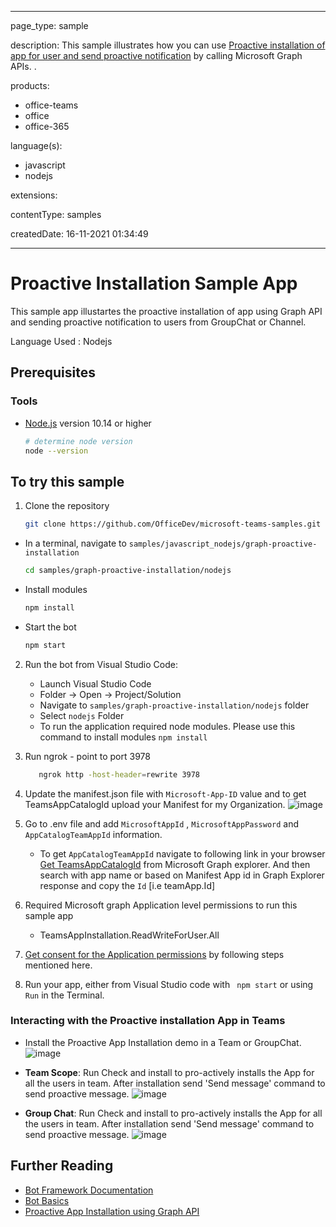 
---

page_type: sample

description: This sample illustrates how you can use [Proactive installation of app for user and send proactive notification](https://docs.microsoft.com/en-us/microsoftteams/platform/graph-api/proactive-bots-and-messages/graph-proactive-bots-and-messages?tabs=csharp) by calling Microsoft Graph APIs. .

products:
- office-teams
- office
- office-365

language(s):
- javascript
- nodejs

extensions:

contentType: samples

createdDate: 16-11-2021 01:34:49

---
# Proactive Installation Sample App

This sample app illustartes the proactive installation of app using Graph API and sending proactive notification to users from GroupChat or Channel.

Language Used : Nodejs

## Prerequisites
### Tools

- [Node.js](https://nodejs.org) version 10.14 or higher

    ```bash
    # determine node version
    node --version
    ```
## To try this sample
1. Clone the repository
    ```bash
    git clone https://github.com/OfficeDev/microsoft-teams-samples.git
    ```
- In a terminal, navigate to `samples/javascript_nodejs/graph-proactive-installation`
    ```bash
    cd samples/graph-proactive-installation/nodejs
    ```
- Install modules
    ```bash
    npm install
    ```
- Start the bot
    ```bash
    npm start
    ```
2. Run the bot from  Visual Studio Code:
    - Launch Visual Studio Code
    - Folder -> Open -> Project/Solution
    - Navigate to `samples/graph-proactive-installation/nodejs` folder
    - Select ```nodejs``` Folder
    -  To run the application required  node modules. Please use this command to install modules `npm install`
3. Run ngrok - point to port 3978
   ```bash
      ngrok http -host-header=rewrite 3978
    ```
4. Update the manifest.json file with ```Microsoft-App-ID``` value and to get TeamsAppCatalogId upload your     Manifest  for my Organization.
![image](https://user-images.githubusercontent.com/85157377/122389115-38c9ff80-cf8e-11eb-8cda-0a836cb26b34.png)

5. Go to .env file  and add `MicrosoftAppId` ,  `MicrosoftAppPassword` and `AppCatalogTeamAppId` information. 
   - To get `AppCatalogTeamAppId` navigate to following link in your browser [Get TeamsAppCatalogId](https://developer.microsoft.com/en-us/graph/graph-explorer?request=appCatalogs%2FteamsApps%3F%24filter%3DdistributionMethod%20eq%20'organization'&method=GET&version=v1.0&GraphUrl=https://graph.microsoft.com) from Microsoft Graph explorer.
And then search with app name or based on Manifest App id in Graph Explorer response and copy the `Id` [i.e teamApp.Id]
6. Required Microsoft graph Application level permissions to run this sample app
     - TeamsAppInstallation.ReadWriteForUser.All
7. [Get consent for the Application permissions](https://docs.microsoft.com/en-us/graph/auth-v2-service?context=graph%2Fapi%2F1.0&view=graph-rest-1.0#3-get-administrator-consent) by following steps mentioned here.
8. Run your app, either from Visual Studio code  with ``` npm start``` or using ``` Run``` in the Terminal.



### Interacting with the Proactive installation App in Teams
- Install the Proactive App Installation demo in a Team or GroupChat.
    ![image](https://user-images.githubusercontent.com/85157377/122391474-abd47580-cf90-11eb-8006-1852fc003ae4.png)

- **Team Scope**: Run Check and install to pro-actively installs the App for all the users in team. After installation send 'Send message' command to send proactive message.
    ![image](https://user-images.githubusercontent.com/85157377/122392520-90b63580-cf91-11eb-8bef-d9e2873252c0.png)
- **Group Chat**:  Run Check and install to pro-actively installs the App for all the users in team. After installation send 'Send message' command to send proactive message.
   ![image](https://user-images.githubusercontent.com/85157377/122392813-d83cc180-cf91-11eb-8484-6271a137b822.png)

## Further Reading

- [Bot Framework Documentation](https://docs.botframework.com)
- [Bot Basics](https://docs.microsoft.com/azure/bot-service/bot-builder-basics?view=azure-bot-service-4.0)
- [Proactive App Installation using Graph API](https://docs.microsoft.com/en-us/microsoftteams/platform/graph-api/proactive-bots-and-messages/graph-proactive-bots-and-messages?tabs=node)
